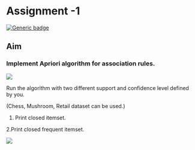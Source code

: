 # Assignment -1

[![Generic badge](https://img.shields.io/badge/Data-Mining-<BLUE>.svg)](https://shields.io/)

## Aim

### Implement Apriori algorithm for association rules. 

![](https://img.shields.io/badge/Language-Python-green.svg)


Run the algorithm with two different support and confidence level defined by you.

(Chess, Mushroom, Retail dataset can be used.)

1. Print closed itemset.

2.Print closed frequent itemset.

![](https://ForTheBadge.com/images/badges/built-with-love.svg)

